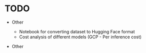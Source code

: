 # TODO
 - Other
   - Notebook for converting dataset to Hugging Face format
   - Cost analysis of different models (GCP - Per inference cost)

 - Other